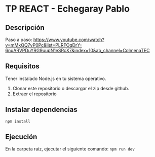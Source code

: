 # TP REACT - Echegaray Pablo

## Descripción
Paso a paso: https://www.youtube.com/watch?v=mMkQQ7vP0Pc&list=PLRFOqDrY-6nuARVPDuYRG9uupN1eSRcX7&index=10&ab_channel=ColmenaTEC
## Requisitos
Tener instalado Node.js en tu sistema operativo.

1. Clonar este repositorio o descargar el zip desde github.
2. Extraer el repositorio

## Instalar dependencias
```npm install``` 
## Ejecución
En la carpeta raíz, ejecutar el siguiente comando:
```npm run dev```

